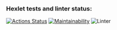 ### Hexlet tests and linter status:
[![Actions Status](https://github.com/UsmonBarfakov/php-project-lvl1/workflows/hexlet-check/badge.svg)](https://github.com/UsmonBarfakov/php-project-lvl1/actions)
[![Maintainability](https://api.codeclimate.com/v1/badges/a99a88d28ad37a79dbf6/maintainability)](https://codeclimate.com/github/codeclimate/codeclimate/maintainability)
![Linter](https://github.com/UsmonBarfakov/php-project-lvl1/actions/workflows/linter/badge.svg)
